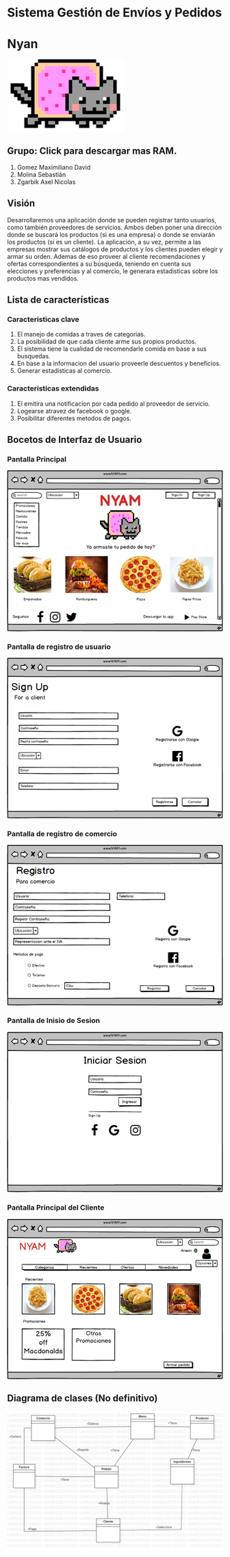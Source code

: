 # Sistema Gestión de Envíos y Pedidos
# Nyan
![Nyan Cat](original.gif)

## Grupo: Click para descargar mas RAM.

1. Gomez Maximiliano David
2. Molina Sebastián
3. Zgarbik Axel Nicolas 

## Visión 

Desarrollaremos una aplicación donde se pueden registrar tanto usuarios, como también proveedores de servicios. Ambos deben poner una dirección donde se buscará los productos (si es una empresa) o donde se enviarán los productos (si es un cliente). La aplicación, a su vez, permite a las empresas mostrar sus catálogos de productos y los clientes pueden elegir y armar su orden.
Ademas de eso proveer al cliente recomendaciones y ofertas correspondientes a su búsqueda, teniendo en cuenta sus elecciones y preferencias y al comercio, le generara estadisticas sobre los productos mas vendidos.

## Lista de características

### Caracteristicas clave
1. El manejo de comidas a traves de categorias.
2. La posibilidad de que cada cliente arme sus propios productos.
3. El sistema tiene la cualidad de recomendarle comida en base a sus busquedas.
4. En base a la informacion del usuario proveerle descuentos y beneficios.
5. Generar estadisticas al comercio.

### Caracteristicas extendidas
1. El emitira una notificacion por cada pedido al proveedor de servicio.
2. Logearse atravez de facebook o google.
3. Posibilitar diferentes metodos de pagos.

## Bocetos de Interfaz de Usuario
### Pantalla Principal
![Pantalla principal](pantallaprincipal.png)

### Pantalla de registro de usuario
![Pantalla Registro Usuario](registrocliente.png)

### Pantalla de registro de comercio
![Pantalla Registro Comercio](registrocomercio.png)

### Pantalla de Inisio de Sesion
![Pantalla Inisio de Sesion](iniciosesion.png)

### Pantalla Principal del Cliente
![Pantalla Principal Cliente](principalusser.png)

## Diagrama de clases (No definitivo)
![Diagrama de clase](diagrama_de_clase.png)